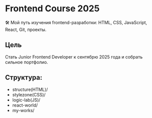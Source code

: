 # Frontend Course 2025

🛠️ Мой путь изучения frontend-разработки: HTML, CSS, JavaScript, React, Git, проекты.

## Цель
Стать Junior Frontend Developer к сентябрю 2025 года и собрать сильное портфолио.

## Структура:
- structure(HTML)/
- stylezone(CSS)/
- logic-lab(JS)/
- react-world/
- my-works/
